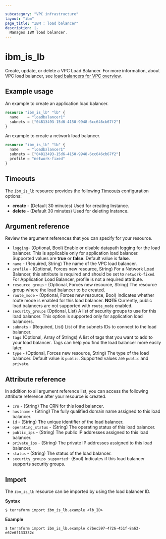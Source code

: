 ```yaml
---

subcategory: "VPC infrastructure"
layout: "ibm"
page_title: "IBM : load balancer"
description: |-
  Manages IBM load balancer.
---
```


# ibm_is_lb
Create, update, or delete a VPC Load Balancer. For more information, about VPC load balancer, see [load balancers for VPC overview](https://cloud.ibm.com/docs/vpc?topic=vpc-nlb-vs-elb).


## Example usage
An example to create an application load balancer.

```terraform
resource "ibm_is_lb" "lb" {
  name    = "loadbalancer1"
  subnets = ["04813493-15d6-4150-9948-6cc646cb67f2"]
}

```

An example to create a network load balancer.

```terraform
resource "ibm_is_lb" "lb" {
  name    = "loadbalancer1"
  subnets = ["04813493-15d6-4150-9948-6cc646cb67f2"]
  profile = "network-fixed"
}

```

## Timeouts
The `ibm_is_lb` resource provides the following [Timeouts](https://www.terraform.io/docs/language/resources/syntax.html) configuration options:

- **create** - (Default 30 minutes) Used for creating Instance.
- **delete** - (Default 30 minutes) Used for deleting Instance.


## Argument reference
Review the argument references that you can specify for your resource. 

- `logging`- (Optional, Bool) Enable or disable datapath logging for the load balancer. This is applicable only for application load balancer. Supported values are **true** or **false**. Default value is **false**.
- `name` - (Required, String) The name of the VPC load balancer.
- `profile` - (Optional, Forces new resource, String) For a Network Load Balancer, this attribute is required and should be set to `network-fixed`. For Application Load Balancer, profile is not a required attribute.
- `resource_group` - (Optional, Forces new resource, String) The resource group where the load balancer to be created.
- `route_mode` - (Optional, Forces new resource, Bool) Indicates whether route mode is enabled for this load balancer.
  **NOTE** Currently, public load balancers are not supported with `route_mode` enabled.
- `security_groups`  (Optional, List) A list of security groups to use for this load balancer. This option is supported only for application load balancers.
- `subnets` - (Required, List) List of the subnets IDs to connect to the load balancer.
- `tags` (Optional, Array of Strings) A list of tags that you want to add to your load balancer. Tags can help you find the load balancer more easily later.
- `type` - (Optional, Forces new resource, String) The type of the load balancer. Default value is `public`. Supported values are `public` and `private`.

## Attribute reference
In addition to all argument reference list, you can access the following attribute reference after your resource is created.

- `crn` - (String) The CRN for this load balancer.
- `hostname` - (String) The fully qualified domain name assigned to this load balancer.
- `id` - (String) The unique identifier of the load balancer.
- `operating_status` - (String) The operating status of this load balancer.
- `public_ips` - (String) The public IP addresses assigned to this load balancer.
- `private_ips` - (String) The private IP addresses assigned to this load balancer.
- `status` - (String) The status of the load balancer.
- `security_groups_supported`- (Bool) Indicates if this load balancer supports security groups.


## Import
The `ibm_is_lb` resource can be imported by using the load balancer ID. 

**Syntax**

```
$ terraform import ibm_is_lb.example <lb_ID>
```

**Example**

```
$ terraform import ibm_is_lb.example d7bec597-4726-451f-8a63-e62e6f133332c
``` 
